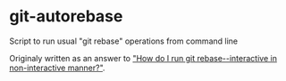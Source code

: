 # git-autorebase
Script to run usual "git rebase" operations from command line

Originaly written as an answer to
["How do I run git rebase--interactive
in non-interactive manner?"][original question].

[original question]: http://stackoverflow.com/questions/12394166/how-do-i-run-git-rebase-interactive-in-non-interactive-manner/19267103

